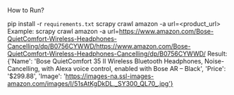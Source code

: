 How to Run?

pip install -r `requirements.txt`
scrapy crawl amazon -a url=<product_url>
Example: scrapy crawl amazon -a url=https://www.amazon.com/Bose-QuietComfort-Wireless-Headphones-Cancelling/dp/B0756CYWWD/https://www.amazon.com/Bose-QuietComfort-Wireless-Headphones-Cancelling/dp/B0756CYWWD/
Result: {'Name': 'Bose QuietComfort 35 II Wireless Bluetooth Headphones, Noise-Cancelling, with Alexa voice control, enabled with Bose AR – Black', 'Price': '$299.88', 'Image': 'https://images-na.ssl-images-amazon.com/images/I/51sAtKgDkDL._SY300_QL70_.jpg'}